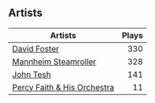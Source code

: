 ## Artists
Artists | Plays 
----- | -----: 
[David Foster](/artists/david-foster-58573) | 330
[Mannheim Steamroller](/artists/mannheim-steamroller-39605) | 328
[John Tesh](/artists/john-tesh-17592) | 141
[Percy Faith & His Orchestra](/artists/percy-faith-his-orchestra-20216) | 11

